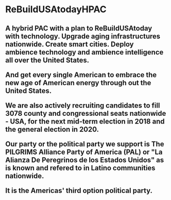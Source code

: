 # ReBuildUSAtodayHPAC
<h2>A hybrid PAC with a plan to ReBuildUSAtoday with technology. Upgrade aging infrastructures nationwide. 
Create smart cities. Deploy ambience technology and ambience intelligence all over the United States. 

And get every single American to embrace the new age of American energy through out the United States.

We are also actively recruiting candidates to fill 3078 county and congressional seats nationwide - USA, for the next mid-term election in 2018 and the general election in 2020.

Our party or the political party we support is The PILGRIMS Alliance Party of America (PAL) or "La Alianza De Peregrinos de los Estados Unidos" as is known and refered to in Latino communities nationwide.  

It is the Americas' third option political party.</h2>
